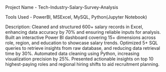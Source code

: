 Project Name - Tech-Industry-Salary-Survey-Analysis

Tools Used - PowerBI, MSExcel, MySQL, Python(Jupyter Notebook)

Description:
Cleaned and structured 600+ salary records in Excel, enhancing data accuracy by 70% and ensuring reliable inputs for analysis.
Built an interactive Power BI dashboard covering 15+ dimensions across role, region, and education to showcase salary trends.
Optimized 5+ SQL queries to retrieve insights from raw database, and reducing data retrieval time by 30%.
Automated data cleaning using Python, increasing visualization precision by 25%.
Presented actionable insights on top 10 highest-paying roles and regional hiring shifts to aid recruitment planning.
